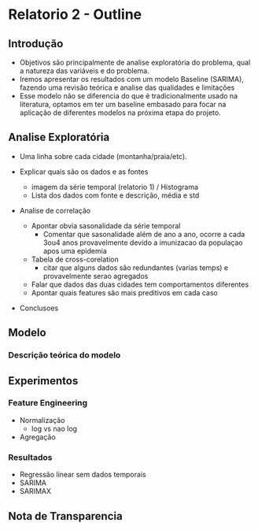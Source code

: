 # Relatorio 2 - Outline

## Introdução
- Objetivos são principalmente de analise exploratória do problema, 
qual a natureza das variáveis e do problema.
- Iremos apresentar os resultados com um modelo Baseline (SARIMA), 
fazendo uma revisão teórica e analise das qualidades e limitações
- Esse modelo não se diferencia do que é tradicionalmente usado na literatura,
optamos em ter um baseline embasado para focar na aplicação de diferentes modelos
na próxima etapa do projeto.


## Analise Exploratória

- Uma linha sobre cada cidade (montanha/praia/etc).

- Explicar quais são os dados e as fontes
    - imagem da série temporal (relatorio 1) / Histograma
    - Lista dos dados com fonte e descrição, média e std
    
- Analise de correlação
    - Apontar obvia sasonalidade da série temporal
        - Comentar que sasonalidade além de ano a ano, ocorre a cada 3ou4 
        anos provavelmente devido a imunizacao da populaçao apos uma epidemia
    - Tabela de cross-corelation
        - citar que alguns dados são redundantes (varias temps) e provavelmente serao agregados
    - Falar que dados das duas cidades tem comportamentos diferentes
    - Apontar quais features são mais preditivos em cada caso

- Conclusoes


## Modelo

### Descrição teórica do modelo

## Experimentos

### Feature Engineering
- Normalização
    - log vs nao log
- Agregação

### Resultados
- Regressão linear sem dados temporais
- SARIMA
- SARIMAX

## Nota de Transparencia

